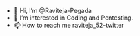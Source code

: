 - 👋 Hi, I’m @Raviteja-Pegada
- 👀 I’m interested in Coding and Pentesting.
- 📫 How to reach me raviteja_52-twitter

<!---
Raviteja-01/Raviteja-01 is a ✨ special ✨ repository because its `README.md` (this file) appears on your GitHub profile.
You can click the Preview link to take a look at your changes.
--->
